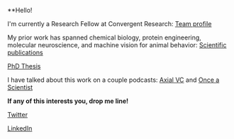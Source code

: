  
**Hello!

I'm currently a Research Fellow at Convergent Research: [Team profile](https://www.convergentresearch.org/team)

My prior work has spanned chemical biology, protein engineering, molecular neuroscience, and machine vision for animal behavior:
[Scientific publications](https://scholar.google.com/citations?user=X-R_erYAAAAJ&hl=en&oi=ao)

[PhD Thesis](https://thesis.library.caltech.edu/16494/)

I have talked about this work on a couple podcasts: [Axial VC](https://www.youtube.com/watch?v=TQpa-MCn03w) and [Once a Scientist](https://podcasts.apple.com/us/podcast/83-anand-muthusamy-convergent-research-fellow-on-going/id1505716027?i=1000649828719)

**If any of this interests you, drop me line!**

[Twitter](https://x.com/mu_anand)

[LinkedIn](https://www.linkedin.com/in/anand-muthusamy-486a7448/)
